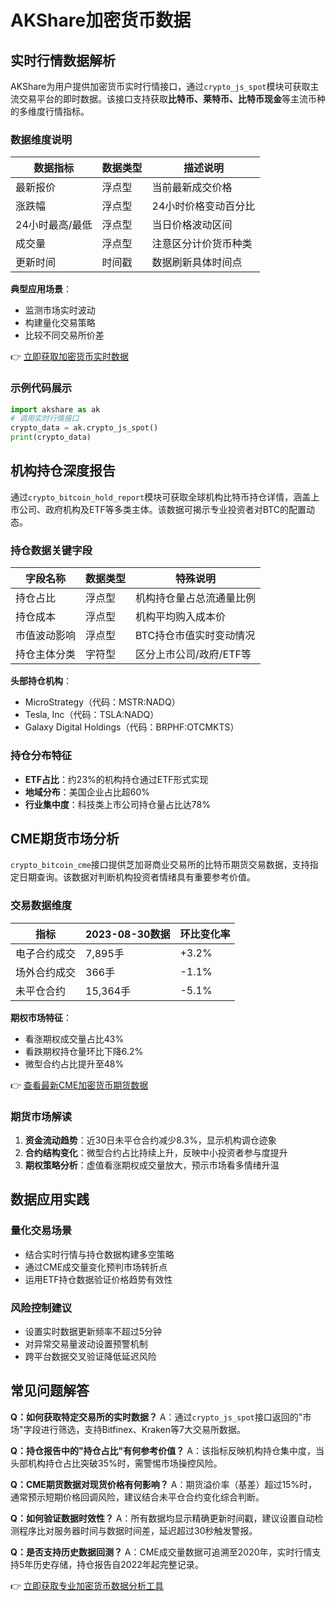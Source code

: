 # AKShare加密货币数据

## 实时行情数据解析

AKShare为用户提供加密货币实时行情接口，通过`crypto_js_spot`模块可获取主流交易平台的即时数据。该接口支持获取**比特币、莱特币、比特币现金**等主流币种的多维度行情指标。

### 数据维度说明

| 数据指标        | 数据类型  | 描述说明                  |
|-----------------|----------|--------------------------|
| 最新报价        | 浮点型   | 当前最新成交价格          |
| 涨跌幅          | 浮点型   | 24小时价格变动百分比      |
| 24小时最高/最低 | 浮点型   | 当日价格波动区间          |
| 成交量          | 浮点型   | 注意区分计价货币种类      |
| 更新时间        | 时间戳   | 数据刷新具体时间点        |

**典型应用场景**：
- 监测市场实时波动
- 构建量化交易策略
- 比较不同交易所价差

👉 [立即获取加密货币实时数据](https://bit.ly/okx_welcome)

### 示例代码展示

```python
import akshare as ak
# 调用实时行情接口
crypto_data = ak.crypto_js_spot()
print(crypto_data)
```

## 机构持仓深度报告

通过`crypto_bitcoin_hold_report`模块可获取全球机构比特币持仓详情，涵盖上市公司、政府机构及ETF等多类主体。该数据可揭示专业投资者对BTC的配置动态。

### 持仓数据关键字段

| 字段名称            | 数据类型  | 特殊说明                |
|---------------------|----------|-------------------------|
| 持仓占比            | 浮点型   | 机构持仓量占总流通量比例  |
| 持仓成本            | 浮点型   | 机构平均购入成本价        |
| 市值波动影响        | 浮点型   | BTC持仓市值实时变动情况   |
| 持仓主体分类        | 字符型   | 区分上市公司/政府/ETF等   |

**头部持仓机构**：
- MicroStrategy（代码：MSTR:NADQ）
- Tesla, Inc（代码：TSLA:NADQ）
- Galaxy Digital Holdings（代码：BRPHF:OTCMKTS）

### 持仓分布特征
- **ETF占比**：约23%的机构持仓通过ETF形式实现
- **地域分布**：美国企业占比超60%
- **行业集中度**：科技类上市公司持仓量占比达78%

## CME期货市场分析

`crypto_bitcoin_cme`接口提供芝加哥商业交易所的比特币期货交易数据，支持指定日期查询。该数据对判断机构投资者情绪具有重要参考价值。

### 交易数据维度

| 指标            | 2023-08-30数据 | 环比变化率 |
|-----------------|----------------|-----------|
| 电子合约成交    | 7,895手        | +3.2%     |
| 场外合约成交    | 366手          | -1.1%     |
| 未平仓合约      | 15,364手       | -5.1%     |

**期权市场特征**：
- 看涨期权成交量占比43%
- 看跌期权持仓量环比下降6.2%
- 微型合约占比提升至48%

👉 [查看最新CME加密货币期货数据](https://bit.ly/okx_welcome)

### 期货市场解读

1. **资金流动趋势**：近30日未平仓合约减少8.3%，显示机构调仓迹象
2. **合约结构变化**：微型合约占比持续上升，反映中小投资者参与度提升
3. **期权策略分析**：虚值看涨期权成交量放大，预示市场看多情绪升温

## 数据应用实践

### 量化交易场景
- 结合实时行情与持仓数据构建多空策略
- 通过CME成交量变化预判市场转折点
- 运用ETF持仓数据验证价格趋势有效性

### 风险控制建议
- 设置实时数据更新频率不超过5分钟
- 对异常交易量波动设置预警机制
- 跨平台数据交叉验证降低延迟风险

## 常见问题解答

**Q：如何获取特定交易所的实时数据？**
A：通过`crypto_js_spot`接口返回的"市场"字段进行筛选，支持Bitfinex、Kraken等7大交易所数据。

**Q：持仓报告中的"持仓占比"有何参考价值？**
A：该指标反映机构持仓集中度，当头部机构持仓占比突破35%时，需警惕市场操控风险。

**Q：CME期货数据对现货价格有何影响？**
A：期货溢价率（基差）超过15%时，通常预示短期价格回调风险，建议结合未平仓合约变化综合判断。

**Q：如何验证数据时效性？**
A：所有数据均显示精确更新时间戳，建议设置自动检测程序比对服务器时间与数据时间差，延迟超过30秒触发警报。

**Q：是否支持历史数据回测？**
A：CME成交量数据可追溯至2020年，实时行情支持5年历史存储，持仓报告自2022年起完整记录。

👉 [立即获取专业加密货币数据分析工具](https://bit.ly/okx_welcome)